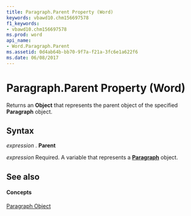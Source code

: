 ```yaml
---
title: Paragraph.Parent Property (Word)
keywords: vbawd10.chm156697578
f1_keywords:
- vbawd10.chm156697578
ms.prod: word
api_name:
- Word.Paragraph.Parent
ms.assetid: 0d4ab64b-bb70-9f7a-f21a-3fc6e1a622f6
ms.date: 06/08/2017
---
```



# Paragraph.Parent Property (Word)

Returns an  **Object** that represents the parent object of the specified **Paragraph** object.


## Syntax

 _expression_ . **Parent**

 _expression_ Required. A variable that represents a **[Paragraph](Word.Paragraph.md)** object.


## See also


#### Concepts


[Paragraph Object](Word.Paragraph.md)

